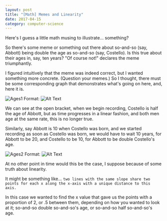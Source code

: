 ```yaml
---
layout: post
title: "[Math] Memes and Linearity"
date: 2017-04-15
category: computer-science
---
```


<link rel="stylesheet" type="text/css"  href="/keiths-site/css/main.css">

Here's I guess a little math musing to illustrate... something?

So there's some meme or something out there about so-and-so (say, Abbott) being double the age as so-and-so (say, Costello). Is this true about their ages in, say, ten years? "Of course not!" declares the meme triumphantly.

I figured intuitively that the meme was indeed correct, but I wanted something more concrete. (Question your memes.) So I thought, there must be some corresponding graph that demonstrates what's going on here, and, here it is.

![Ages1](https://raw.githubusercontent.com/kdlovett/keiths-site/gh-pages/images/ages.png)
Format: ![Alt Text](url)

We can see at the open bracket, when we begin recording, Costello is half the age of Abbott, but as time progresses in a linear fashion, and both men age at the same rate, this is no longer true.

Similarly, say Abbott is 10 when Costello was born, and we started recording as soon as Costello was born, we would have to wait 10 years, for Abbott to be 20, and Costello to be 10, for Abbott to be double Costello's age.

![Ages2](https://raw.githubusercontent.com/kdlovett/keiths-site/gh-pages/images/ages2.png)
Format: ![Alt Text](url)

At no other point in time would this be the case, I suppose because of some truth about linearity.

It might be something like... ```two lines with the same slope share two points for each x along the x-axis with a unique distance to this axis.```

In this case we wanted to find the x value that gave us the points with a proportion of 2, or .5 between them, depending on how you wanted to look at it; so-and-so double so-and-so's age, or so-and-so half so-and-so's age.